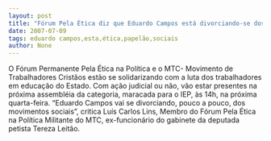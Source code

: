 ```yaml
---
layout: post
title: "Fórum Pela Ética diz que Eduardo Campos está divorciando-se dos movimentos sociais"
date: 2007-07-09
tags: eduardo campos,esta,ética,papelão,sociais
author: None
---
```

O F&oacute;rum Permanente Pela &Eacute;tica na Pol&iacute;tica e o MTC- Movimento de Trabalhadores Crist&atilde;os est&atilde;o se solidarizando com a luta dos trabalhadores em educa&ccedil;&atilde;o do Estado. 
Com a&ccedil;&atilde;o judicial ou n&atilde;o, v&atilde;o estar presentes na pr&oacute;xima assembl&eacute;ia da categoria, maracada para o IEP, &agrave;s 14h, na pr&oacute;xima quarta-feira.
&ldquo;Eduardo Campos vai se divorciando, pouco a pouco, dos movimentos sociais&rdquo;, critica Lu&iacute;s Carlos Lins, Membro do F&oacute;rum Pela &Eacute;tica na Pol&iacute;tica Militante do MTC, ex-funcion&aacute;rio do gabinete da deputada petista Tereza Leit&atilde;o.
 